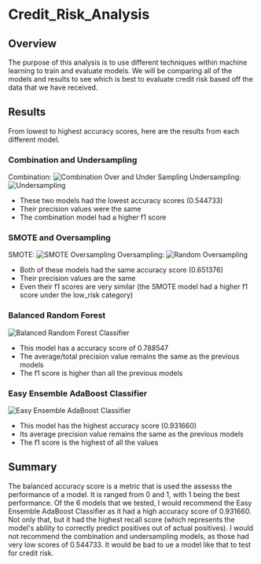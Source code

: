 # Credit_Risk_Analysis

## Overview
The purpose of this analysis is to use different techniques within machine learning to train and evaluate models. We will be comparing all of the models and results to see which is best to evaluate credit risk based off the data that we have received. 

## Results

From lowest to highest accuracy scores, here are the results from each different model. 

### Combination and Undersampling
Combination:
![Combination Over and Under Sampling](https://user-images.githubusercontent.com/100896787/181661829-a3c6eee4-39d9-416f-bc16-712a8ae5dfa5.PNG)
Undersampling:
![Undersampling](https://user-images.githubusercontent.com/100896787/181661834-407e1feb-8e1d-40f8-9870-4e70c56af73d.PNG)

* These two models had the lowest accuracy scores (0.544733) 
* Their precision values were the same
* The combination model had a higher f1 score 

### SMOTE and Oversampling
SMOTE:
![SMOTE Oversampling](https://user-images.githubusercontent.com/100896787/181662213-f387332d-30e9-4a2e-9e44-11284988bb2d.PNG)
Oversampling:
![Random Oversampling](https://user-images.githubusercontent.com/100896787/181662218-e01c3d41-3d2e-46d1-93e1-a1738a92249b.PNG)

* Both of these models had the same accuracy score (0.651376)
* Their precision values are the same
* Even their f1 scores are very similar (the SMOTE model had a higher f1 score under the low_risk category)

### Balanced Random Forest
![Balanced Random Forest Classifier](https://user-images.githubusercontent.com/100896787/181682938-3738281d-906a-4f92-a148-ce5f31e96d67.PNG)

* This model has a accuracy score of 0.788547
* The average/total precision value remains the same as the previous models 
* The f1 score is higher than all the previous models


### Easy Ensemble AdaBoost Classifier
![Easy Ensemble AdaBoost Classifier](https://user-images.githubusercontent.com/100896787/181683088-78c2d9f8-a803-4067-b065-ee770ab3503a.PNG)

* This model has the highest accuracy score (0.931660)
* Its average precision value remains the same as the previous models
* The f1 score is the highest of all the values 

## Summary
The balanced accuracy score is a metric that is used the assesss the performance of a model. It is ranged from 0 and 1, with 1 being the best performance. Of the 6 models that we tested, I would recommend the Easy Ensemble AdaBoost Classifier as it had a high accuracy score of 0.931660. Not only that, but it had the highest recall score (which represents the model's ability to correctly predict positives out of actual positives). I would not recommend the combination and undersampling models, as those had very low scores of 0.544733. It would be bad to ue a model like that to test for credit risk. 

